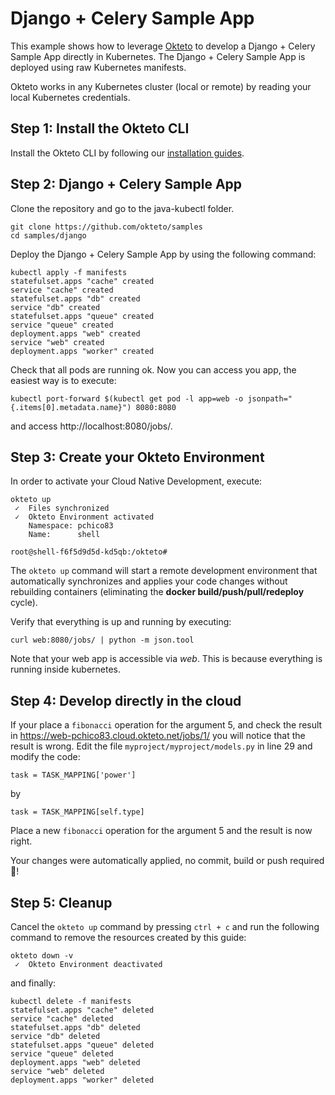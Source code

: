# Django + Celery Sample App

This example shows how to leverage [Okteto](https://okteto.com) to develop a Django + Celery Sample App directly in Kubernetes. The Django + Celery Sample App is deployed using raw Kubernetes manifests.

Okteto works in any Kubernetes cluster (local or remote) by reading your local Kubernetes credentials.

## Step 1: Install the Okteto CLI

Install the Okteto CLI by following our [installation guides](https://github.com/okteto/okteto/blob/master/docs/installation.md).


## Step 2: Django + Celery Sample App

Clone the repository and go to the java-kubectl folder.

```console
git clone https://github.com/okteto/samples
cd samples/django
```

Deploy the Django + Celery Sample App by using the following command:
```console
kubectl apply -f manifests
statefulset.apps "cache" created
service "cache" created
statefulset.apps "db" created
service "db" created
statefulset.apps "queue" created
service "queue" created
deployment.apps "web" created
service "web" created
deployment.apps "worker" created
```

Check that all pods are running ok. Now you can access you app, the easiest way is to execute:

```
kubectl port-forward $(kubectl get pod -l app=web -o jsonpath="{.items[0].metadata.name}") 8080:8080
```

and access http://localhost:8080/jobs/.

## Step 3: Create your Okteto Environment

In order to activate your Cloud Native Development, execute:

```console
okteto up
 ✓  Files synchronized
 ✓  Okteto Environment activated
    Namespace: pchico83
    Name:      shell

root@shell-f6f5d9d5d-kd5qb:/okteto# 
```

The `okteto up` command will start a remote development environment that automatically synchronizes and applies your code changes without rebuilding containers (eliminating the **docker build/push/pull/redeploy** cycle). 

Verify that everything is up and running by executing:

```console
curl web:8080/jobs/ | python -m json.tool
```

Note that your web app is accessible via *web*. This is because everything is running inside kubernetes.

## Step 4: Develop directly in the cloud

If your place a `fibonacci` operation for the argument 5, and check the result in https://web-pchico83.cloud.okteto.net/jobs/1/ you will notice that the result is wrong. Edit the file `myproject/myproject/models.py` in line 29 and modify the code:

```
task = TASK_MAPPING['power']
```

by 

```
task = TASK_MAPPING[self.type]
```

Place a new `fibonacci` operation for the argument 5 and the result is now right.

Your changes were automatically applied, no commit, build or push required 💪! 

## Step 5: Cleanup

Cancel the `okteto up` command by pressing `ctrl + c` and run the following command to remove the resources created by this guide: 

```console
okteto down -v
 ✓  Okteto Environment deactivated

```
 and finally:

```console
kubectl delete -f manifests
statefulset.apps "cache" deleted
service "cache" deleted
statefulset.apps "db" deleted
service "db" deleted
statefulset.apps "queue" deleted
service "queue" deleted
deployment.apps "web" deleted
service "web" deleted
deployment.apps "worker" deleted
```
